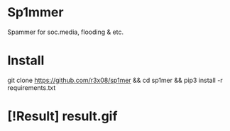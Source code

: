 # Sp1mmer
Spammer for soc.media, flooding & etc.
# Install
git clone https://github.com/r3x08/sp1mer && cd sp1mer && pip3 install -r requirements.txt 
# [!Result] result.gif
